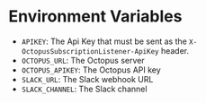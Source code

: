 # Environment Variables
* `APIKEY`: The Api Key that must be sent as the `X-OctopusSubscriptionListener-ApiKey` header.
* `OCTOPUS_URL`: The Octopus server
* `OCTOPUS_APIKEY`: The Octopus API key
* `SLACK_URL`: The Slack webhook URL
* `SLACK_CHANNEL`: The Slack channel
